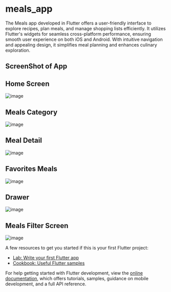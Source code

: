 # meals_app


The Meals app developed in Flutter offers a user-friendly interface to explore recipes, plan meals, and manage shopping lists efficiently. It utilizes Flutter's widgets for seamless cross-platform performance, ensuring smooth user experience on both iOS and Android. With intuitive navigation and appealing design, it simplifies meal planning and enhances culinary exploration.

## ScreenShot of App
  ## Home Screen
![image](https://github.com/sumitsaurabh3/meals_app/assets/89032579/a21f11e5-861b-4e47-9cc0-979bd6140622)

   ## Meals Category
![image](https://github.com/sumitsaurabh3/meals_app/assets/89032579/614a894e-9a76-487d-a3c5-aca36acccaca)

   ## Meal Detail
![image](https://github.com/sumitsaurabh3/meals_app/assets/89032579/1631ea50-e844-4eb8-aa08-6871e8324622)

   ## Favorites Meals
![image](https://github.com/sumitsaurabh3/meals_app/assets/89032579/92101d0f-b33f-4b1a-b2c8-b75b3b51ccde)

   ## Drawer
    
![image](https://github.com/sumitsaurabh3/meals_app/assets/89032579/2032776a-c7ca-4028-849d-98593d42a911)

  ## Meals Filter Screen
![image](https://github.com/sumitsaurabh3/meals_app/assets/89032579/a6cf7309-5c11-45f0-90cf-ac0ef4ab9fbc)


A few resources to get you started if this is your first Flutter project:

- [Lab: Write your first Flutter app](https://docs.flutter.dev/get-started/codelab)
- [Cookbook: Useful Flutter samples](https://docs.flutter.dev/cookbook)

For help getting started with Flutter development, view the
[online documentation](https://docs.flutter.dev/), which offers tutorials,
samples, guidance on mobile development, and a full API reference.
